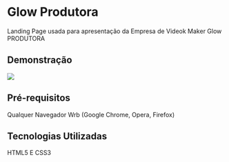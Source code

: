 # Glow Produtora

Landing Page usada para apresentação da Empresa de Videok Maker
Glow PRODUTORA 

## Demonstração

<img src="./src/images/glow.png">

## Pré-requisitos

Qualquer Navegador Wrb (Google Chrome, Opera, Firefox)

## Tecnologias Utilizadas 

HTML5 E CSS3
